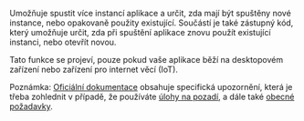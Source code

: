 ﻿Umožňuje spustit více instancí aplikace a určit, zda mají být spuštěny nové instance, nebo opakovaně použity existující. Součástí je také zástupný kód, který umožňuje určit, zda při spuštění aplikace znovu použít existující instanci, nebo otevřít novou.

Tato funkce se projeví, pouze pokud vaše aplikace běží na desktopovém zařízení nebo zařízení pro internet věcí (IoT).

Poznámka: [Oficiální dokumentace](https://docs.microsoft.com/en-us/windows/uwp/launch-resume/multi-instance-uwp) obsahuje specifická upozornění, která je třeba zohlednit v případě, že používáte [úlohy na pozadí](https://docs.microsoft.com/en-us/windows/uwp/launch-resume/multi-instance-uwp#background-tasks-and-multi-instancing), a dále také [obecné požadavky](https://docs.microsoft.com/en-us/windows/uwp/launch-resume/multi-instance-uwp#additional-considerations).
